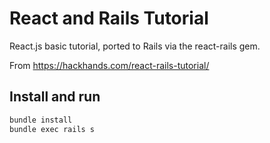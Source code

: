 # React and Rails Tutorial

React.js basic tutorial, ported to Rails via the react-rails gem.

From https://hackhands.com/react-rails-tutorial/

## Install and run

```bash
bundle install
bundle exec rails s
```
